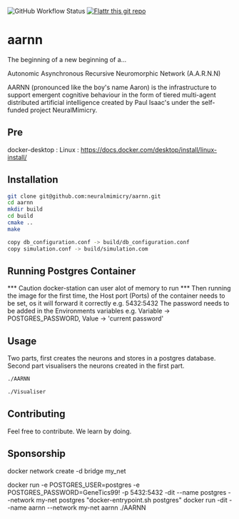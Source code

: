 ![GitHub Workflow Status](https://img.shields.io/github/actions/workflow/status/neuralmimicry/aarnn/cmake.yml?branch=master)
[![Flattr this git repo](http://api.flattr.com/button/flattr-badge-large.png)](https://flattr.com/submit/auto?user_id=neuralmimicry&url=https://github.com/neuralmimicry/aarnn&title=AARNN&language=&tags=github&category=software) 
# aarnn

The beginning of a new beginning of a...

Autonomic Asynchronous Recursive Neuromorphic Network (A.A.R.N.N)

AARNN (pronounced like the boy's name Aaron) is the infrastructure to support emergent cognitive behaviour in the form of tiered multi-agent distributed artificial intelligence created by Paul Isaac's under the self-funded project NeuralMimicry.

## Pre
docker-desktop : Linux : https://docs.docker.com/desktop/install/linux-install/

## Installation

```bash
git clone git@github.com:neuralmimicry/aarnn.git
cd aarnn
mkdir build
cd build
cmake ..
make

copy db_configuration.conf -> build/db_configuration.conf
copy simulation.conf -> build/simulation.com

```

## Running Postgres Container
*** Caution docker-station can user alot of memory to run ***
Then running the image for the first time, the Host port (Ports) of the container needs to be set, os it will forward it correctly e.g. 5432:5432
The password needs to be added in the Environments variables e.g. Variable -> POSTGRES_PASSWORD, Value -> 'current password'

## Usage
Two parts, first creates the neurons and stores in a postgres database.
Second part visualisers the neurons created in the first part.

```bash
./AARNN

./Visualiser
```

## Contributing
Feel free to contribute. We learn by doing.

## Sponsorship


docker network create -d bridge my_net

docker run -e POSTGRES_USER=postgres -e POSTGRES_PASSWORD=GeneTics99! -p 5432:5432 -dit --name postgres --network my-net postgres "docker-entrypoint.sh postgres"
docker run -dit --name aarnn --network my-net aarnn ./AARNN
